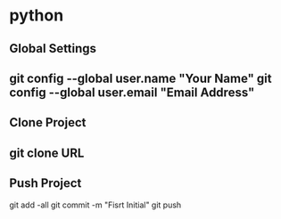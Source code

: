 # python
## Global Settings
git config --global user.name "Your Name"
git config --global user.email "Email Address"
---
## Clone Project
git clone URL
---
## Push Project
git add -all
git commit -m "Fisrt Initial"
git push
